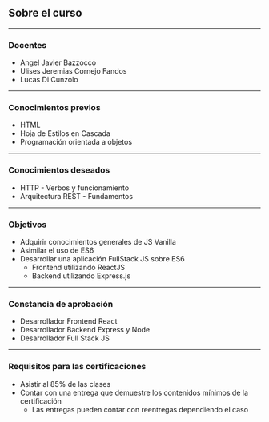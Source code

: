 ## Sobre el curso

----

### Docentes

- Angel Javier Bazzocco
- Ulises Jeremias Cornejo Fandos
- Lucas Di Cunzolo

----

### Conocimientos previos

- HTML
- Hoja de Estilos en Cascada
- Programación orientada a objetos

----

### Conocimientos deseados

- HTTP - Verbos y funcionamiento
- Arquitectura REST - Fundamentos

----

### Objetivos

- Adquirir conocimientos generales de JS Vanilla
- Asimilar el uso de ES6
- Desarrollar una aplicación FullStack JS sobre ES6
  - Frontend utilizando ReactJS
  - Backend utilizando Express.js

----

### Constancia de aprobación

- Desarrollador Frontend React
- Desarrollador Backend Express y Node
- Desarrollador Full Stack JS

----

### Requisitos para las certificaciones

- Asistir al 85% de las clases
- Contar con una entrega que demuestre los contenidos mínimos de la certificación
  - Las entregas pueden contar con reentregas dependiendo el caso
